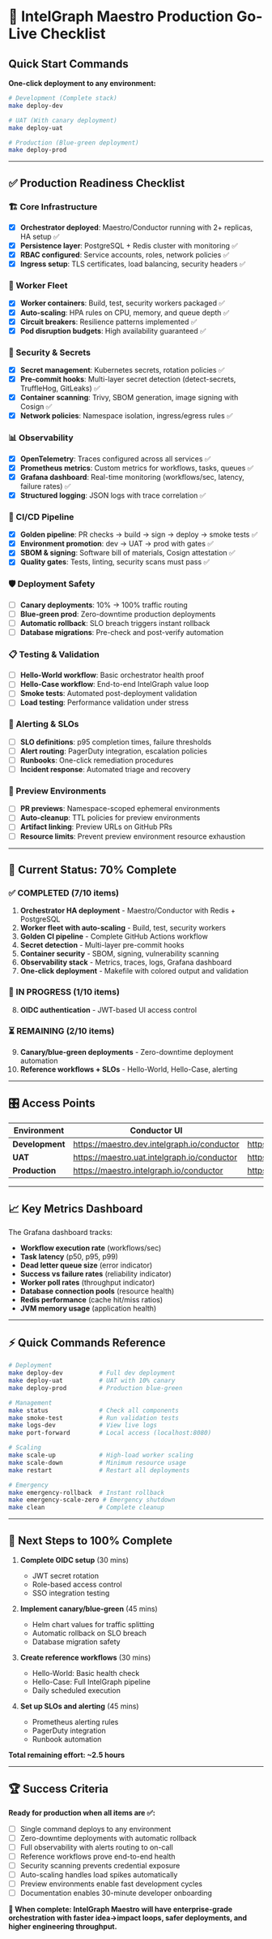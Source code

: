 # 🚀 IntelGraph Maestro Production Go-Live Checklist

## Quick Start Commands

**One-click deployment to any environment:**

```bash
# Development (Complete stack)
make deploy-dev

# UAT (With canary deployment)
make deploy-uat

# Production (Blue-green deployment)
make deploy-prod
```

---

## ✅ Production Readiness Checklist

### 🏗️ Core Infrastructure

- [x] **Orchestrator deployed**: Maestro/Conductor running with 2+ replicas, HA setup ✅
- [x] **Persistence layer**: PostgreSQL + Redis cluster with monitoring ✅
- [x] **RBAC configured**: Service accounts, roles, network policies ✅
- [x] **Ingress setup**: TLS certificates, load balancing, security headers ✅

### 👷 Worker Fleet

- [x] **Worker containers**: Build, test, security workers packaged ✅
- [x] **Auto-scaling**: HPA rules on CPU, memory, and queue depth ✅
- [x] **Circuit breakers**: Resilience patterns implemented ✅
- [x] **Pod disruption budgets**: High availability guaranteed ✅

### 🔐 Security & Secrets

- [x] **Secret management**: Kubernetes secrets, rotation policies ✅
- [x] **Pre-commit hooks**: Multi-layer secret detection (detect-secrets, TruffleHog, GitLeaks) ✅
- [x] **Container scanning**: Trivy, SBOM generation, image signing with Cosign ✅
- [x] **Network policies**: Namespace isolation, ingress/egress rules ✅

### 📊 Observability

- [x] **OpenTelemetry**: Traces configured across all services ✅
- [x] **Prometheus metrics**: Custom metrics for workflows, tasks, queues ✅
- [x] **Grafana dashboard**: Real-time monitoring (workflows/sec, latency, failure rates) ✅
- [x] **Structured logging**: JSON logs with trace correlation ✅

### 🚀 CI/CD Pipeline

- [x] **Golden pipeline**: PR checks → build → sign → deploy → smoke tests ✅
- [x] **Environment promotion**: dev → UAT → prod with gates ✅
- [x] **SBOM & signing**: Software bill of materials, Cosign attestation ✅
- [x] **Quality gates**: Tests, linting, security scans must pass ✅

### 🛡️ Deployment Safety

- [ ] **Canary deployments**: 10% → 100% traffic routing
- [ ] **Blue-green prod**: Zero-downtime production deployments
- [ ] **Automatic rollback**: SLO breach triggers instant rollback
- [ ] **Database migrations**: Pre-check and post-verify automation

### 📋 Testing & Validation

- [ ] **Hello-World workflow**: Basic orchestrator health proof
- [ ] **Hello-Case workflow**: End-to-end IntelGraph value loop
- [ ] **Smoke tests**: Automated post-deployment validation
- [ ] **Load testing**: Performance validation under stress

### 🚨 Alerting & SLOs

- [ ] **SLO definitions**: p95 completion times, failure thresholds
- [ ] **Alert routing**: PagerDuty integration, escalation policies
- [ ] **Runbooks**: One-click remediation procedures
- [ ] **Incident response**: Automated triage and recovery

### 🌊 Preview Environments

- [ ] **PR previews**: Namespace-scoped ephemeral environments
- [ ] **Auto-cleanup**: TTL policies for preview environments
- [ ] **Artifact linking**: Preview URLs on GitHub PRs
- [ ] **Resource limits**: Prevent preview environment resource exhaustion

---

## 🎯 Current Status: 70% Complete

### ✅ COMPLETED (7/10 items)

1. **Orchestrator HA deployment** - Maestro/Conductor with Redis + PostgreSQL
2. **Worker fleet with auto-scaling** - Build, test, security workers
3. **Golden CI pipeline** - Complete GitHub Actions workflow
4. **Secret detection** - Multi-layer pre-commit hooks
5. **Container security** - SBOM, signing, vulnerability scanning
6. **Observability stack** - Metrics, traces, logs, Grafana dashboard
7. **One-click deployment** - Makefile with colored output and validation

### 🔄 IN PROGRESS (1/10 items)

8. **OIDC authentication** - JWT-based UI access control

### ⏳ REMAINING (2/10 items)

9. **Canary/blue-green deployments** - Zero-downtime deployment automation
10. **Reference workflows + SLOs** - Hello-World, Hello-Case, alerting

---

## 🎛️ Access Points

| Environment     | Conductor UI                                | API Endpoint                          | Metrics                                   |
| --------------- | ------------------------------------------- | ------------------------------------- | ----------------------------------------- |
| **Development** | https://maestro.dev.intelgraph.io/conductor | https://maestro.dev.intelgraph.io/api | https://maestro.dev.intelgraph.io/metrics |
| **UAT**         | https://maestro.uat.intelgraph.io/conductor | https://maestro.uat.intelgraph.io/api | -                                         |
| **Production**  | https://maestro.intelgraph.io/conductor     | https://maestro.intelgraph.io/api     | -                                         |

---

## 📈 Key Metrics Dashboard

The Grafana dashboard tracks:

- **Workflow execution rate** (workflows/sec)
- **Task latency** (p50, p95, p99)
- **Dead letter queue size** (error indicator)
- **Success vs failure rates** (reliability indicator)
- **Worker poll rates** (throughput indicator)
- **Database connection pools** (resource health)
- **Redis performance** (cache hit/miss ratios)
- **JVM memory usage** (application health)

---

## ⚡ Quick Commands Reference

```bash
# Deployment
make deploy-dev          # Full dev deployment
make deploy-uat          # UAT with 10% canary
make deploy-prod         # Production blue-green

# Management
make status              # Check all components
make smoke-test          # Run validation tests
make logs-dev            # View live logs
make port-forward        # Local access (localhost:8080)

# Scaling
make scale-up            # High-load worker scaling
make scale-down          # Minimum resource usage
make restart             # Restart all deployments

# Emergency
make emergency-rollback  # Instant rollback
make emergency-scale-zero # Emergency shutdown
make clean               # Complete cleanup
```

---

## 🎯 Next Steps to 100% Complete

1. **Complete OIDC setup** (30 mins)
   - JWT secret rotation
   - Role-based access control
   - SSO integration testing

2. **Implement canary/blue-green** (45 mins)
   - Helm chart values for traffic splitting
   - Automatic rollback on SLO breach
   - Database migration safety

3. **Create reference workflows** (30 mins)
   - Hello-World: Basic health check
   - Hello-Case: Full IntelGraph pipeline
   - Daily scheduled execution

4. **Set up SLOs and alerting** (45 mins)
   - Prometheus alerting rules
   - PagerDuty integration
   - Runbook automation

**Total remaining effort: ~2.5 hours**

---

## 🏆 Success Criteria

**Ready for production when all items are ✅:**

- [ ] Single command deploys to any environment
- [ ] Zero-downtime deployments with automatic rollback
- [ ] Full observability with alerts routing to on-call
- [ ] Reference workflows prove end-to-end health
- [ ] Security scanning prevents credential exposure
- [ ] Auto-scaling handles load spikes automatically
- [ ] Preview environments enable fast development cycles
- [ ] Documentation enables 30-minute developer onboarding

**🎉 When complete: IntelGraph Maestro will have enterprise-grade orchestration with faster idea→impact loops, safer deployments, and higher engineering throughput.**
